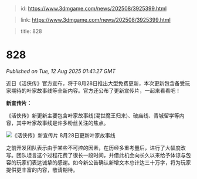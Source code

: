 > id: https://www.3dmgame.com/news/202508/3925399.html

> link: https://www.3dmgame.com/news/202508/3925399.html

> title: 828

# 828
_Published on Tue, 12 Aug 2025 01:41:27 GMT_

近日《活侠传》官方宣布，将于8月28日推出大型免费更新，本次更新包含备受玩家期待的叶家故事线等全新内容。官方还公布了更新宣传片，一起来看看吧！

**新宣传片：**

《活侠传》新更新主要包含叶家故事线(混世魔王归来)、破庙线、青城留学等内容，其中叶家故事线是许多粉丝关注的焦点。

![《活侠传》新宣传片 8月28日更新叶家故事线](https://img.3dmgame.com/uploads/images/news/20250812/1754962804_613970_jpg_r.jpg)

之前开发团队表示由于某些不可控的因素，在历经多重考量后，进行了大幅度改写。团队坦言这个过程花费了很长一段时间，并借此机会向长久以来给予体谅与包容的玩家们表达诚挚的感谢。如今新公告确认新增文本总计达三十万字，将为玩家提供更丰富的内容，敬请期待。
